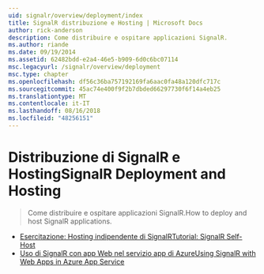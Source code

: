 ```yaml
---
uid: signalr/overview/deployment/index
title: SignalR distribuzione e Hosting | Microsoft Docs
author: rick-anderson
description: Come distribuire e ospitare applicazioni SignalR.
ms.author: riande
ms.date: 09/19/2014
ms.assetid: 62482bdd-e2a4-46e5-b909-6d0c6bc07114
msc.legacyurl: /signalr/overview/deployment
msc.type: chapter
ms.openlocfilehash: df56c36ba757192169fa6aac0fa48a120dfc717c
ms.sourcegitcommit: 45ac74e400f9f2b7dbded66297730f6f14a4eb25
ms.translationtype: MT
ms.contentlocale: it-IT
ms.lasthandoff: 08/16/2018
ms.locfileid: "48256151"
---
```

<a name="signalr-deployment-and-hosting"></a><span data-ttu-id="605c6-103">Distribuzione di SignalR e Hosting</span><span class="sxs-lookup"><span data-stu-id="605c6-103">SignalR Deployment and Hosting</span></span>
====================
> <span data-ttu-id="605c6-104">Come distribuire e ospitare applicazioni SignalR.</span><span class="sxs-lookup"><span data-stu-id="605c6-104">How to deploy and host SignalR applications.</span></span>


- [<span data-ttu-id="605c6-105">Esercitazione: Hosting indipendente di SignalR</span><span class="sxs-lookup"><span data-stu-id="605c6-105">Tutorial: SignalR Self-Host</span></span>](tutorial-signalr-self-host.md)
- [<span data-ttu-id="605c6-106">Uso di SignalR con app Web nel servizio app di Azure</span><span class="sxs-lookup"><span data-stu-id="605c6-106">Using SignalR with Web Apps in Azure App Service</span></span>](using-signalr-with-azure-web-sites.md)
